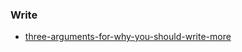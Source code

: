 ### Write

- [three-arguments-for-why-you-should-write-more](https://dev.to/marek/three-arguments-for-why-you-should-write-more-1no6)

